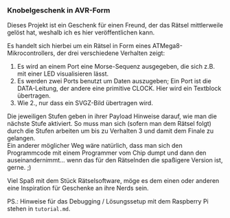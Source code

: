 ### Knobelgeschenk in AVR-Form

Dieses Projekt ist ein Geschenk für einen Freund, der das Rätsel mittlerweile gelöst hat, weshalb ich es hier veröffentlichen kann.

Es handelt sich hierbei um ein Rätsel in Form eines ATMega8-Mikrocontrollers, der drei verschiedene Verhalten zeigt:

1. Es wird an einem Port eine Morse-Sequenz ausgegeben, die sich z.B. mit einer LED visualisieren lässt.
2. Es werden zwei Ports benutzt um Daten auszugeben; Ein Port ist die DATA-Leitung, der andere eine primitive CLOCK. Hier wird ein Textblock übertragen.
3. Wie 2., nur dass ein SVGZ-Bild übertragen wird.

Die jeweiligen Stufen geben in ihrer Payload Hinweise darauf, wie man die nächste Stufe aktiviert. So muss man sich (sofern man dem Rätsel folgt) durch die Stufen arbeiten um bis zu Verhalten 3 und damit dem Finale zu gelangen.  
Ein anderer möglicher Weg wäre natürlich, dass man sich den Programmcode mit einem Programmer vom Chip dumpt und dann den auseinandernimmt... wenn das für den Rätselnden die spaßigere Version ist, gerne. ;)

Viel Spaß mit dem Stück Rätselsoftware, möge es dem einen oder anderen eine Inspiration für Geschenke an ihre Nerds sein.

PS.: Hinweise für das Debugging / Lösungssetup mit dem Raspberry Pi stehen in `tutorial.md`.
